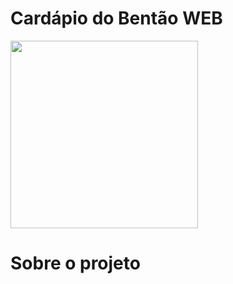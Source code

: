 # Cardápio do Bentão WEB

<img  width="300" src="https://user-images.githubusercontent.com/81270407/204151891-1aee92ef-fe74-4191-8a31-9350ad046046.png">

# Sobre o projeto
